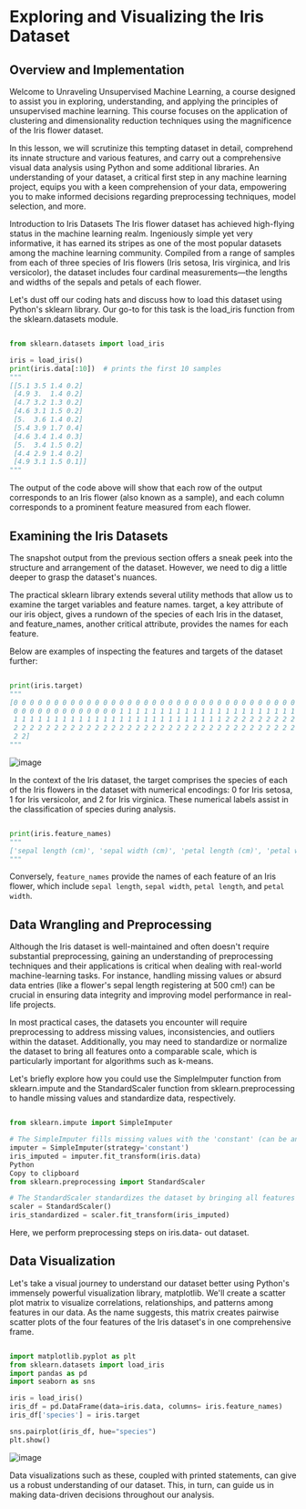 # Exploring and Visualizing the Iris Dataset

## Overview and Implementation

Welcome to Unraveling Unsupervised Machine Learning, a course designed to assist you in exploring, understanding, and applying the principles of unsupervised machine learning. This course focuses on the application of clustering and dimensionality reduction techniques using the magnificence of the Iris flower dataset.

In this lesson, we will scrutinize this tempting dataset in detail, comprehend its innate structure and various features, and carry out a comprehensive visual data analysis using Python and some additional libraries. An understanding of your dataset, a critical first step in any machine learning project, equips you with a keen comprehension of your data, empowering you to make informed decisions regarding preprocessing techniques, model selection, and more.

Introduction to Iris Datasets
The Iris flower dataset has achieved high-flying status in the machine learning realm. Ingeniously simple yet very informative, it has earned its stripes as one of the most popular datasets among the machine learning community. Compiled from a range of samples from each of three species of Iris flowers (Iris setosa, Iris virginica, and Iris versicolor), the dataset includes four cardinal measurements—the lengths and widths of the sepals and petals of each flower.

Let's dust off our coding hats and discuss how to load this dataset using Python's sklearn library. Our go-to for this task is the load_iris function from the sklearn.datasets module.

```Python

from sklearn.datasets import load_iris

iris = load_iris()
print(iris.data[:10])  # prints the first 10 samples
"""
[[5.1 3.5 1.4 0.2]
 [4.9 3.  1.4 0.2]
 [4.7 3.2 1.3 0.2]
 [4.6 3.1 1.5 0.2]
 [5.  3.6 1.4 0.2]
 [5.4 3.9 1.7 0.4]
 [4.6 3.4 1.4 0.3]
 [5.  3.4 1.5 0.2]
 [4.4 2.9 1.4 0.2]
 [4.9 3.1 1.5 0.1]]
"""
```
The output of the code above will show that each row of the output corresponds to an Iris flower (also known as a sample), and each column corresponds to a prominent feature measured from each flower.

## Examining the Iris Datasets

The snapshot output from the previous section offers a sneak peek into the structure and arrangement of the dataset. However, we need to dig a little deeper to grasp the dataset's nuances.

The practical sklearn library extends several utility methods that allow us to examine the target variables and feature names. target, a key attribute of our iris object, gives a rundown of the species of each Iris in the dataset, and feature_names, another critical attribute, provides the names for each feature.

Below are examples of inspecting the features and targets of the dataset further:

```Python

print(iris.target)
"""
[0 0 0 0 0 0 0 0 0 0 0 0 0 0 0 0 0 0 0 0 0 0 0 0 0 0 0 0 0 0 0 0 0 0 0 0 0
 0 0 0 0 0 0 0 0 0 0 0 0 0 1 1 1 1 1 1 1 1 1 1 1 1 1 1 1 1 1 1 1 1 1 1 1 1
 1 1 1 1 1 1 1 1 1 1 1 1 1 1 1 1 1 1 1 1 1 1 1 1 1 1 2 2 2 2 2 2 2 2 2 2
 2 2 2 2 2 2 2 2 2 2 2 2 2 2 2 2 2 2 2 2 2 2 2 2 2 2 2 2 2 2 2 2 2 2 2 2 2
 2 2]
"""
```
![image](https://github.com/user-attachments/assets/42b276fb-ccd2-4ad7-873b-fa4f11997a72)


In the context of the Iris dataset, the target comprises the species of each of the Iris flowers in the dataset with numerical encodings: 0 for Iris setosa, 1 for Iris versicolor, and 2 for Iris virginica. These numerical labels assist in the classification of species during analysis.

```Python

print(iris.feature_names)
"""
['sepal length (cm)', 'sepal width (cm)', 'petal length (cm)', 'petal width (cm)']
"""
```
Conversely, `feature_names` provide the names of each feature of an Iris flower, which include `sepal length`, `sepal width`, `petal length`, and `petal width`.

## Data Wrangling and Preprocessing

Although the Iris dataset is well-maintained and often doesn't require substantial preprocessing, gaining an understanding of preprocessing techniques and their applications is critical when dealing with real-world machine-learning tasks. For instance, handling missing values or absurd data entries (like a flower's sepal length registering at 500 cm!) can be crucial in ensuring data integrity and improving model performance in real-life projects.

In most practical cases, the datasets you encounter will require preprocessing to address missing values, inconsistencies, and outliers within the dataset. Additionally, you may need to standardize or normalize the dataset to bring all features onto a comparable scale, which is particularly important for algorithms such as k-means.

Let's briefly explore how you could use the SimpleImputer function from sklearn.impute and the StandardScaler function from sklearn.preprocessing to handle missing values and standardize data, respectively.

```Python

from sklearn.impute import SimpleImputer

# The SimpleImputer fills missing values with the 'constant' (can be any other statistical measure like mean)
imputer = SimpleImputer(strategy='constant')
iris_imputed = imputer.fit_transform(iris.data)
Python
Copy to clipboard
from sklearn.preprocessing import StandardScaler

# The StandardScaler standardizes the dataset by bringing all features onto a comparable scale
scaler = StandardScaler()
iris_standardized = scaler.fit_transform(iris_imputed)
```
Here, we perform preprocessing steps on iris.data- out dataset.

## Data Visualization

Let's take a visual journey to understand our dataset better using Python's immensely powerful visualization library, matplotlib. We'll create a scatter plot matrix to visualize correlations, relationships, and patterns among features in our data. As the name suggests, this matrix creates pairwise scatter plots of the four features of the Iris dataset's in one comprehensive frame.

```Python

import matplotlib.pyplot as plt
from sklearn.datasets import load_iris
import pandas as pd
import seaborn as sns

iris = load_iris()
iris_df = pd.DataFrame(data=iris.data, columns= iris.feature_names)
iris_df['species'] = iris.target

sns.pairplot(iris_df, hue="species")
plt.show()
```
![image](https://github.com/user-attachments/assets/4588aca0-282c-46b0-a685-ef3780a2e178)

Data visualizations such as these, coupled with printed statements, can give us a robust understanding of our dataset. This, in turn, can guide us in making data-driven decisions throughout our analysis.

